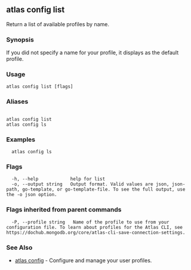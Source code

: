 ## atlas config list

Return a list of available profiles by name.


### Synopsis

If you did not specify a name for your profile, it displays as the default profile.


### Usage
```
atlas config list [flags]
```

### Aliases
```

atlas config list
atlas config ls
```

### Examples

```
  atlas config ls
```


### Flags

```
  -h, --help            help for list
  -o, --output string   Output format. Valid values are json, json-path, go-template, or go-template-file. To see the full output, use the -o json option.

```


### Flags inherited from parent commands

```
  -P, --profile string   Name of the profile to use from your configuration file. To learn about profiles for the Atlas CLI, see https://dochub.mongodb.org/core/atlas-cli-save-connection-settings.

```

### See Also


* [atlas config](atlas_config.md)	- Configure and manage your user profiles.



